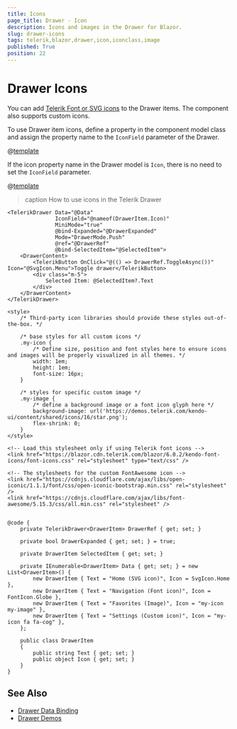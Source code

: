 ```yaml
---
title: Icons
page_title: Drawer - Icon
description: Icons and images in the Drawer for Blazor.
slug: drawer-icons
tags: telerik,blazor,drawer,icon,iconclass,image
published: True
position: 22
---
```


# Drawer Icons

You can add [Telerik Font or SVG icons](slug://common-features-icons) to the Drawer items. The component also supports custom icons.

To use Drawer item icons, define a property in the component model class and assign the property name to the `IconField` parameter of the Drawer.

@[template](/_contentTemplates/common/icons.md#icon-property-supported-types)

If the icon property name in the Drawer model is `Icon`, there is no need to set the `IconField` parameter.

@[template](/_contentTemplates/common/icons.md#font-icons-css-note)

>caption How to use icons in the Telerik Drawer

````RAZOR
<TelerikDrawer Data="@Data"
               IconField="@nameof(DrawerItem.Icon)"
               MiniMode="true"
               @bind-Expanded="@DrawerExpanded"
               Mode="DrawerMode.Push"
               @ref="@DrawerRef"
               @bind-SelectedItem="@SelectedItem">
    <DrawerContent>
        <TelerikButton OnClick="@(() => DrawerRef.ToggleAsync())" Icon="@SvgIcon.Menu">Toggle drawer</TelerikButton>
        <div class="m-5">
            Selected Item: @SelectedItem?.Text
        </div>
    </DrawerContent>
</TelerikDrawer>

<style>
    /* Third-party icon libraries should provide these styles out-of-the-box. */

    /* base styles for all custom icons */
    .my-icon {
        /* Define size, position and font styles here to ensure icons and images will be properly visualized in all themes. */
        width: 1em;
        height: 1em;
        font-size: 16px;
    }

    /* styles for specific custom image */
    .my-image {
        /* define a background image or a font icon glyph here */
        background-image: url('https://demos.telerik.com/kendo-ui/content/shared/icons/16/star.png'); 
        flex-shrink: 0;
    }
</style>

<!-- Load this stylesheet only if using Telerik font icons -->
<link href="https://blazor.cdn.telerik.com/blazor/6.0.2/kendo-font-icons/font-icons.css" rel="stylesheet" type="text/css" />

<!-- The stylesheets for the custom FontAwesome icon -->
<link href="https://cdnjs.cloudflare.com/ajax/libs/open-iconic/1.1.1/font/css/open-iconic-bootstrap.min.css" rel="stylesheet" />
<link href="https://cdnjs.cloudflare.com/ajax/libs/font-awesome/5.15.3/css/all.min.css" rel="stylesheet" />


@code {
    private TelerikDrawer<DrawerItem> DrawerRef { get; set; }

    private bool DrawerExpanded { get; set; } = true;

    private DrawerItem SelectedItem { get; set; }

    private IEnumerable<DrawerItem> Data { get; set; } = new List<DrawerItem>() {
        new DrawerItem { Text = "Home (SVG icon)", Icon = SvgIcon.Home },
        new DrawerItem { Text = "Navigation (Font icon)", Icon = FontIcon.Globe },
        new DrawerItem { Text = "Favorites (Image)", Icon = "my-icon my-image" },
        new DrawerItem { Text = "Settings (Custom icon)", Icon = "my-icon fa fa-cog" },
    };

    public class DrawerItem
    {
        public string Text { get; set; }
        public object Icon { get; set; }
    }
}
````

## See Also

* [Drawer Data Binding](slug://drawer-data-binding)
* [Drawer Demos](https://demos.telerik.com/blazor-ui/drawer/overview)
